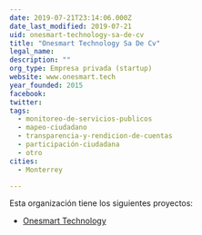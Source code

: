 ```yaml
---
date: 2019-07-21T23:14:06.000Z
date_last_modified: 2019-07-21
uid: onesmart-technology-sa-de-cv
title: "Onesmart Technology Sa De Cv"
legal_name: 
description: ""
org_type: Empresa privada (startup)
website: www.onesmart.tech
year_founded: 2015
facebook: 
twitter: 
tags:
  - monitoreo-de-servicios-publicos
  - mapeo-ciudadano
  - transparencia-y-rendicion-de-cuentas
  - participación-ciudadana
  - otro
cities: 
  - Monterrey

---
```


Esta organización tiene los siguientes proyectos:

- [Onesmart Technology](/proyectos/onesmart-technology)
